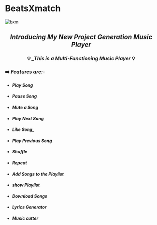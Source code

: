 # BeatsXmatch
![bxm](https://user-images.githubusercontent.com/80771166/148524008-42d08bcb-d7aa-449a-898f-0878b4a32723.png)

## <p align="center"> ***_Introducing My New Project Generation Music Player_*** </p>
### <p align="center">💡 ***_This is a Multi-Functioning Music Player*** 💡</p>

### ➡️ ***_<u>Features are:-</u>_***
- #### ***_Play Song_*** 
- #### ***_Pause Song_*** 
- #### ***_Mute a Song_*** 
- #### ***_Play Next Song_*** 
- #### ***Like Song_*** 
- #### ***_Play Previous Song_*** 
- #### ***_Shuffle_*** 
- #### ***_Repeat_*** 
- #### ***_Add Songs to the Playlist_*** 
- #### ***_show Playlist_*** 
- #### ***_Download Songs_*** 
- #### ***_Lyrics Generator_*** 
- #### ***_Music cutter_*** 

